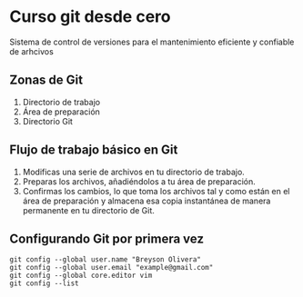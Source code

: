 # Curso git desde cero
Sistema de control de versiones para el mantenimiento eficiente y confiable de arhcivos

## Zonas de Git
1. Directorio de trabajo
2. Área de preparación
3. Directorio Git

## Flujo de trabajo básico en Git
1. Modificas una serie de archivos en tu directorio de trabajo.
2. Preparas los archivos, añadiéndolos a tu área de preparación.
3. Confirmas los cambios, lo que toma los archivos tal y como están en el área de preparación y almacena esa copia instantánea de manera permanente en tu directorio de Git.

## Configurando Git por primera vez
```
git config --global user.name "Breyson Olivera"
git config --global user.email "example@gmail.com"
git config --global core.editor vim
git config --list
```
